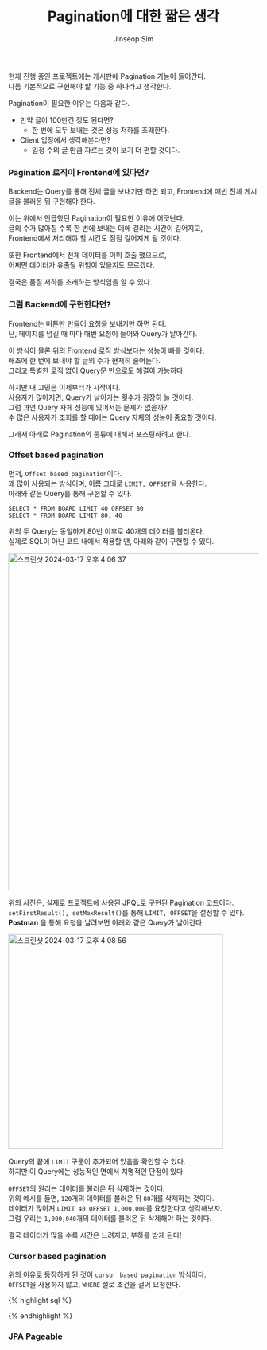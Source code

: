 ﻿---
layout: post
title: "Pagination에 대한 짧은 생각"
categories: ToyProject
tags: [develop]
author:
  - Jinseop Sim
---
현재 진행 중인 프로젝트에는 게시판에 Pagination 기능이 들어간다.  
나름 기본적으로 구현해야 할 기능 중 하나라고 생각한다.  

Pagination이 필요한 이유는 다음과 같다.  
- 만약 글이 100만건 정도 된다면?
  - 한 번에 모두 보내는 것은 성능 저하를 초래한다.
- Client 입장에서 생각해본다면?
  - 일정 수의 글 만큼 자르는 것이 보기 더 편할 것이다.

### Pagination 로직이 Frontend에 있다면?
Backend는 Query를 통해 전체 글을 보내기만 하면 되고, 
Frontend에 매번 전체 게시글을 불러온 뒤 구현해야 한다.  

이는 위에서 언급했던 Pagination이 필요한 이유에 어긋난다.  
글의 수가 많아질 수록 한 번에 보내는 데에 걸리는 시간이 길어지고,  
Frontend에서 처리해야 할 시간도 점점 길어지게 될 것이다.  

또한 Frontend에서 전체 데이터를 이미 호출 했으므로,  
어쩌면 데이터가 유출될 위험이 있을지도 모르겠다.  

결국은 품질 저하를 초래하는 방식임을 알 수 있다.  

### 그럼 Backend에 구현한다면?
Frontend는 버튼만 만들어 요청을 보내기만 하면 된다.  
단, 페이지를 넘길 때 마다 매번 요청이 들어와 Query가 날아간다.  

이 방식이 물론 위의 Frontend 로직 방식보다는 성능이 빠를 것이다.   
애초에 한 번에 보내야 할 글의 수가 현저히 줄어든다.  
그리고 특별한 로직 없이 Query문 만으로도 해결이 가능하다.  

하지만 내 고민은 이제부터가 시작이다.  
사용자가 많아지면, Query가 날아가는 횟수가 굉장히 늘 것이다.  
그럼 과연 Query 자체 성능에 있어서는 문제가 없을까?  
수 많은 사용자가 조회를 할 때에는 Query 자체의 성능이 중요할 것이다.  

그래서 아래로 Pagination의 종류에 대해서 포스팅하려고 한다.  

### Offset based pagination
먼저, ```Offset based pagination```이다.  
꽤 많이 사용되는 방식이며, 이름 그대로 ```LIMIT, OFFSET```을 사용한다.  
아래와 같은 Query를 통해 구현할 수 있다.  

```SELECT * FROM BOARD LIMIT 40 OFFSET 80```  
```SELECT * FROM BOARD LIMIT 80, 40```   

위의 두 Query는 동일하게 80번 이후로 40개의 데이터를 불러온다.  
실제로 SQL이 아닌 코드 내에서 적용할 땐, 아래와 같이 구현할 수 있다.  

<img width="678" alt="스크린샷 2024-03-17 오후 4 06 37" src="https://github.com/Jinseop-Sim/Jinseop-Sim.github.io/assets/71700079/5af542fc-a8bc-420c-acd0-9dcc257bfe2d">  

위의 사진은, 실제로 프로젝트에 사용된 JPQL로 구현된 Pagination 코드이다.  
```setFirstResult(), setMaxResult()```를 통해 ```LIMIT, OFFSET```을 설정할 수 있다.  
__Postman__ 을 통해 요청을 날려보면 아래와 같은 Query가 날아간다.  

<img width="432" alt="스크린샷 2024-03-17 오후 4 08 56" src="https://github.com/Jinseop-Sim/Jinseop-Sim.github.io/assets/71700079/121ceb8e-fbbc-4c63-99c2-420654d9eef3">  

Query의 끝에 ```LIMIT``` 구문이 추가되어 있음을 확인할 수 있다.  
하지만 이 Query에는 성능적인 면에서 치명적인 단점이 있다.  

```OFFSET```의 원리는 데이터를 불러온 뒤 삭제하는 것이다.  
위의 예시를 들면, ```120```개의 데이터를 불러온 뒤 ```80```개를 삭제하는 것이다.  
데이터가 많아져 ```LIMIT 40 OFFSET 1,000,000```를 요청한다고 생각해보자.  
그럼 우리는 ```1,000,040```개의 데이터를 불러온 뒤 삭제해야 하는 것이다.  

결국 데이터가 많을 수록 시간은 느려지고, 부하를 받게 된다!  

### Cursor based pagination
위의 이유로 등장하게 된 것이 ```cursor based pagination``` 방식이다.  
```OFFSET```을 사용하지 않고, ```WHERE``` 절로 조건을 걸어 요청한다.  

{% highlight sql %}

{% endhighlight %}
### JPA Pageable
